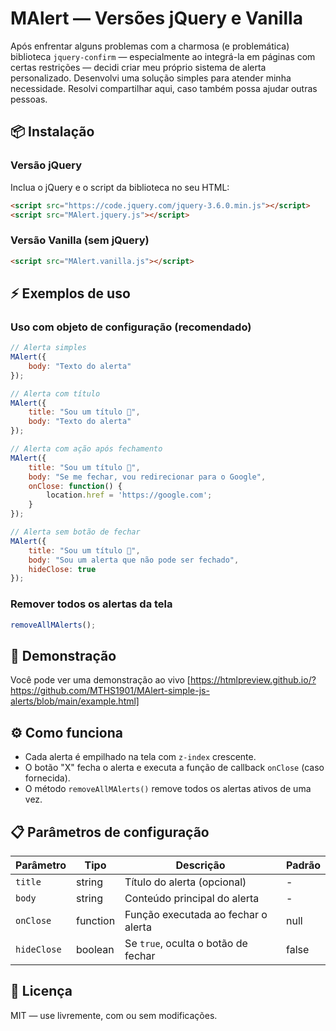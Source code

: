 # MAlert — Versões jQuery e Vanilla
Após enfrentar alguns problemas com a charmosa (e problemática) biblioteca `jquery-confirm` — especialmente ao integrá-la em páginas com certas restrições — decidi criar meu próprio sistema de alerta personalizado. Desenvolvi uma solução simples para atender minha necessidade. Resolvi compartilhar aqui, caso também possa ajudar outras pessoas.

## 📦 Instalação
### Versão jQuery
Inclua o jQuery e o script da biblioteca no seu HTML:
```html
<script src="https://code.jquery.com/jquery-3.6.0.min.js"></script>
<script src="MAlert.jquery.js"></script>
```
### Versão Vanilla (sem jQuery)
```html
<script src="MAlert.vanilla.js"></script>
```

## ⚡ Exemplos de uso

### Uso com objeto de configuração (recomendado)
```javascript
// Alerta simples
MAlert({
    body: "Texto do alerta"
});

// Alerta com título
MAlert({
    title: "Sou um título 👑",
    body: "Texto do alerta"
});

// Alerta com ação após fechamento
MAlert({
    title: "Sou um título 👑",
    body: "Se me fechar, vou redirecionar para o Google",
    onClose: function() {
        location.href = 'https://google.com';
    }
});

// Alerta sem botão de fechar
MAlert({
    title: "Sou um título 👑",
    body: "Sou um alerta que não pode ser fechado",
    hideClose: true
});
```

### Remover todos os alertas da tela
```javascript
removeAllMAlerts();
```

## 🧪 Demonstração
Você pode ver uma demonstração ao vivo [https://htmlpreview.github.io/?https://github.com/MTHS1901/MAlert-simple-js-alerts/blob/main/example.html]

## ⚙️ Como funciona
- Cada alerta é empilhado na tela com `z-index` crescente.
- O botão "X" fecha o alerta e executa a função de callback `onClose` (caso fornecida).
- O método `removeAllMAlerts()` remove todos os alertas ativos de uma vez.

## 📋 Parâmetros de configuração

| Parâmetro | Tipo | Descrição | Padrão |
|-----------|------|-----------|--------|
| `title` | string | Título do alerta (opcional) | - |
| `body` | string | Conteúdo principal do alerta | - |
| `onClose` | function | Função executada ao fechar o alerta | null |
| `hideClose` | boolean | Se `true`, oculta o botão de fechar | false |

## 📄 Licença
MIT — use livremente, com ou sem modificações.
